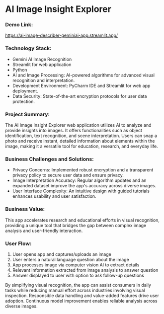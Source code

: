 # AI Image Insight Explorer

### Demo Link: 

https://ai-image-describer-geminiai-app.streamlit.app/

### Technology Stack:

- Gemini AI Image Recognition
- Streamlit for web application
- Python
- AI and Image Processing: AI-powered algorithms for advanced visual recognition and interpretation.
- Development Environment: PyCharm IDE and Streamlit for web app deployment.
- Data Security: State-of-the-art encryption protocols for user data protection.

### Project Summary:

The AI Image Insight Explorer web application utilizes AI to analyze and provide insights into images. It offers functionalities such as object identification, text recognition, and scene interpretation. Users can snap a photo and receive instant, detailed information about elements within the image, making it a versatile tool for education, research, and everyday life.

### Business Challenges and Solutions:

- Privacy Concerns: Implemented robust encryption and a transparent privacy policy to secure user data and ensure privacy.
- Image Interpretation Accuracy: Regular algorithm updates and an expanded dataset improve the app's accuracy across diverse images.
- User Interface Complexity: An intuitive design with guided tutorials enhances usability and user satisfaction.

### Business Value:

This app accelerates research and educational efforts in visual recognition, providing a unique tool that bridges the gap between complex image analysis and user-friendly interaction.

### User Flow:

1. User opens app and captures/uploads an image
2. User enters a natural language question about the image
3. App processes image via computer vision AI to extract details
4. Relevant information extracted from image analysis to answer question
5. Answer displayed to user with option to ask follow-up questions

By simplifying visual recognition, the app can assist consumers in daily tasks while reducing manual effort across industries involving visual inspection. Responsible data handling and value-added features drive user adoption. Continuous model improvement enables reliable analysis across diverse images.

